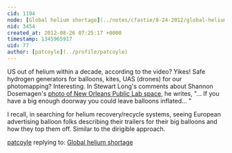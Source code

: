 ```yaml
---
cid: 1194
node: [Global helium shortage](../notes/cfastie/8-24-2012/global-helium-shortage)
nid: 3454
created_at: 2012-08-26 07:25:17 +0000
timestamp: 1345965917
uid: 77
author: [patcoyle](../profile/patcoyle)
---
```


US out of helium within a decade, according to the video? Yikes! Safe hydrogen generators for balloons, kites, UAS (drones) for our photomapping? Interesting. In Stewart Long's comments about Shannon Dosemagen's <a href="http://flic.kr/p/cYLsUL">photo of New Orleans Public Lab space</a>, he writes, "... If you have a big enough doorway you could leave balloons inflated... " 

I recall, in searching for helium recovery/recycle systems, seeing European advertising balloon folks describing their trailers for their big balloons and how  they top them off. Similar to the dirigible approach.

[patcoyle](../profile/patcoyle) replying to: [Global helium shortage](../notes/cfastie/8-24-2012/global-helium-shortage)

